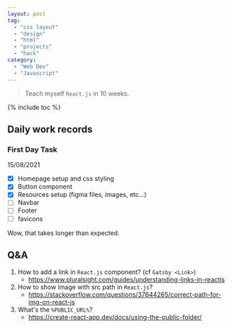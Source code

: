 ```yaml
---
layout: post
tag:
  - "css layout"
  - "design"
  - "html"
  - "projects"
  - "hack"
category:
  - "Web Dev"
  - "Javascript"
---
```


> Teach myself `React.js` in 10 weeks.

{% include toc %}

## Daily work records

### First Day Task

15/08/2021

- [x] Homepage setup and css styling
- [x] Button component
- [x] Resources setup (figma files, images, etc...)
- [ ] Navbar
- [ ] Footer
- [ ] favicons

Wow, that takes longer than expected.

## Q&A

1. How to add a link in `React.js` component? (cf `Gatsby <Link>`)
   - https://www.pluralsight.com/guides/understanding-links-in-reactjs
2. How to show image with src path in `React.js`?
   - https://stackoverflow.com/questions/37644265/correct-path-for-img-on-react-js
3. What's the `%PUBLIC_URL%`?
   - https://create-react-app.dev/docs/using-the-public-folder/
